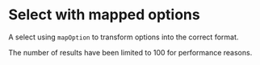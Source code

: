 # Select with mapped options

A select using `mapOption` to transform options into the correct format.

The number of results have been limited to 100 for performance reasons.
